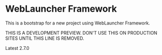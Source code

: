 WebLauncher Framework
=====================

This is a bootstrap for a new project using WebLauncher Framework.

THIS IS A DEVELOPMENT PREVIEW. DON'T USE THIS ON PRODUCTION SITES UNTIL THIS LINE IS REMOVED.

Latest 2.7.0